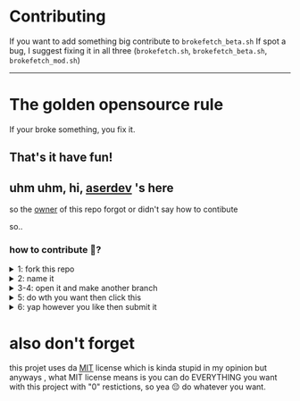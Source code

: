 # Contributing
If you want to add something big contribute to `brokefetch_beta.sh`
If spot a bug, I suggest fixing it in all three (`brokefetch.sh`, `brokefetch_beta.sh`, `brokefetch_mod.sh`)

---

# The golden opensource rule
If your broke something, you fix it.

## That's it have fun!

## uhm uhm, hi, [aserdev](https://github.com/aserdevyt) 's here

so the [owner](https://github.com/Szerwigi1410) of this repo forgot or didn't say how to contibute

so..

### how to contribute 🥞?



<details>
<summary>1: fork this repo</summary>

<img width="579" height="119" alt="step1" src="https://github.com/user-attachments/assets/06a8f28e-a7c7-4a0c-a46b-96b9f14ab209" />

</details>

<details>
<summary>2: name it</summary>

<img width="917" height="559" alt="step2" src="https://github.com/user-attachments/assets/24705939-cd14-4c62-a831-9b8c2d598e51" />

</details>

<details>
<summary>3-4: open it and make another branch</summary>

<img width="409" height="148" alt="step3" src="https://github.com/user-attachments/assets/340cfd6a-19c4-4a94-8ab3-c665413d20b2" />

<br><br>

<img width="330" height="269" alt="step3b" src="https://github.com/user-attachments/assets/f104fd4c-5221-417a-9eda-79d93af72a14" />

<br><br>

<img width="1319" height="297" alt="step4" src="https://github.com/user-attachments/assets/98dc4f33-fb3c-4d88-a579-46d5b13602db" />

</details>

<details>
<summary>5: do wth you want then click this</summary>

<img width="928" height="153" alt="step5" src="https://github.com/user-attachments/assets/90079744-2382-43d7-890d-a680719bbf49" />

</details>

<details>
<summary>6: yap however you like then submit it</summary>

<img width="927" height="532" alt="step6" src="https://github.com/user-attachments/assets/b4e8cf5b-8a2e-446f-9742-196833827d36" />

</details>

# also don't forget
this projet uses da [MIT](https://github.com/aserdevyt/brokefetch/blob/moded/LICENSE) license which is kinda stupid in my opinion 
but anyways , what MIT license means is you can do EVERYTHING you want with this project with "0" restictions, so yea 😔 do whatever you want.
